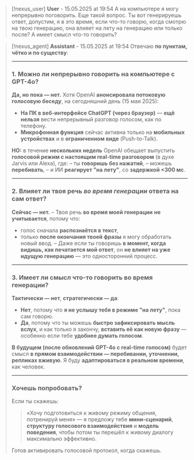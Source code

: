 >[!nexus_user] **User** - 15.05.2025 at 19:54
> А на компьютере я могу непрерывно поговорить. Еще такой вопрос. Ты вот генерируешь ответ, допустим, я в это время, если что-то говорю, когда смотрю на твою генерацию, она влияет на лету на генерацию или только после? А имеет смысл что-то говорить?
<!-- UID: bbb218f0-6b48-41b9-9842-642ec6798c9e -->




>[!nexus_agent] **Assistant** - 15.05.2025 at 19:54
> Отвечаю **по пунктам, чётко и по существу**:
> 
> ---
> 
> ### **1. Можно ли непрерывно говорить на компьютере с GPT-4o?**
> 
> **Да, но пока — нет.** 
> Хотя OpenAI **анонсировала потоковую голосовую беседу**, на сегодняшний день (15 мая 2025):
> 
> - **На ПК в веб-интерфейсе ChatGPT (через браузер)** — **ещё нельзя** вести непрерывный разговор голосом, как по телефону.
> - **Микрофонная функция** сейчас активна только на **мобильных устройствах** и в **ограниченном виде** (Push-to-Talk).
> 
> **НО:** в течение **нескольких недель** OpenAI обещает выпустить **голосовой режим с настоящим real-time разговором** (в духе Jarvis или Alexa), где:
> – ты **говоришь без нажатий**, 
> – можешь **перебивать**, 
> – и ИИ **реагирует "на лету"**, со **задержкой <300 мс**.
> 
> ---
> 
> ### **2. Влияет ли твоя речь *во время генерации* ответа на сам ответ?**
> 
> **Сейчас — нет.** 
> – Твоя речь **во время моей генерации** **не учитывается**, потому что:
>  - голос сначала **распознаётся в текст**,
>  - только **после окончания твоей фразы** я могу обработать новый ввод.
> – Даже если ты говоришь **в момент, когда видишь, как печатается мой ответ**, он **не влияет на уже идущую генерацию** — это односторонний процесс.
> 
> ---
> 
> ### **3. Имеет ли смысл что-то говорить во время генерации?**
> 
> **Тактически — нет**, **стратегически — да**:
> 
> - **Нет**, потому что **я не услышу тебя в режиме "на лету"**, пока сам говорю.
> - **Да**, потому что ты можешь **быстро зафиксировать мысль вслух**, и как только я закончу, **вставить её как новую фразу** — особенно если тебе **удобнее думать голосом**.
> 
> **В будущем (после обновлений GPT-4o с real-time голосом)** будет смысл **в прямом взаимодействии — перебивании, уточнении, репликах вживую**. Я буду **адаптироваться в реальном времени**, как человек.
> 
> ---
> 
> ### Хочешь попробовать?
> 
> Если ты скажешь: 
> > «Хочу подготовиться к живому режиму общения, потренируй меня» — 
> я предложу тебе **мини-сценарий**, **структуру голосового взаимодействия** и **модель поведения**, чтобы потом ты перешёл к живому диалогу максимально эффективно.
> 
> Готов активировать голосовой протокол, когда скажешь.
<!-- UID: 6184e1cf-6c9c-4089-aafa-27e0a54acbe1 -->
